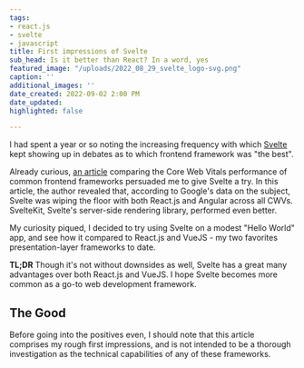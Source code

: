 ```yaml
---
tags:
- react.js
- svelte
- javascript
title: First impressions of Svelte
sub_head: Is it better than React? In a word, yes
featured_image: "/uploads/2022_08_29_svelte_logo-svg.png"
caption: ''
additional_images: ''
date_created: 2022-09-02 2:00 PM
date_updated: 
highlighted: false

---
```

I had spent a year or so noting the increasing frequency with which [Svelte](https://svelte.dev/) kept showing up in debates as to which frontend framework was "the best". 

Already curious, [an article](https://javascript.plainenglish.io/javascript-frameworks-and-core-web-vitals-b5581f1c8962) comparing the Core Web Vitals performance of common frontend frameworks persuaded me to give Svelte a try. In this article, the author revealed that, according to Google's data on the subject, Svelte was wiping the floor with both React.js and Angular across all CWVs. SvelteKit, Svelte's server-side rendering library, performed even better.

My curiosity piqued, I decided to try using Svelte on a modest "Hello World" app, and see how it compared to React.js and VueJS - my two favorites presentation-layer frameworks to date.

**TL;DR** Though it's not without downsides as well, Svelte has a great many advantages over both React.js and VueJS. I hope Svelte becomes more common as a go-to web development framework.

## The Good

Before going into the positives even, I should note that this article comprises my rough first impressions, and is not intended to be a thorough investigation as the technical capabilities of any of these frameworks. 